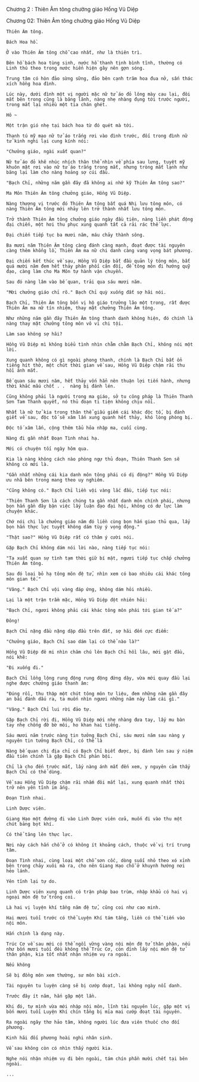 




Chương 2 : Thiên Âm tông chưởng giáo Hồng Vũ Diệp


Chương 02: Thiên Âm tông chưởng giáo Hồng Vũ Diệp

	Thiên Âm tông.

	Bách Hoa hồ.

	Ở vào Thiên Âm tông chỗ cao nhất, như là thiên trì.

	Bên hồ bách hoa tùng sinh, nước hồ thanh tịnh bình tĩnh, thường có Linh thú theo trong nước hiển hiện gây nên gợn sóng.

	Trung tâm có hòn đảo sừng sững, đảo bên cạnh trăm hoa đua nở, sấn thác xích hồng hoa đình.

	Lúc này, dưới đình một vị người mặc nữ tử áo đỏ lông mày cau lại, đôi mắt bên trong cũng là băng lãnh, nàng nhẹ nhàng đụng tới trước người, trong mắt lại nhiều một tia chán ghét.

	Hô ~

	Một trận gió nhẹ tại bách hoa từ đó quét mà tới.

	Thanh tú mỹ mạo nữ tử áo trắng rơi vào đình trước, đối trong đình nữ tử kinh nghi lại cung kính nói:

	"Chưởng giáo, ngài xuất quan?"

	Nữ tử áo đỏ khẽ nhúc nhích thân thể nhìn về phía sau lưng, tuyệt mỹ khuôn mặt rơi vào nữ tử áo trắng trong mắt, nhưng tròng mắt lạnh như băng lại làm cho nàng hoảng sợ cúi đầu.

	"Bạch Chỉ, những năm gần đây đã không ai nhớ kỹ Thiên Âm tông sao?"

	Ma Môn Thiên Âm tông chưởng giáo, Hồng Vũ Diệp.

	Nàng thượng vị trước đó Thiên Âm tông bất quá Nhị lưu tông môn, có nàng Thiên Âm tông mới nhảy lên trở thành nhất lưu tông môn.

	Trở thành Thiên Âm tông chưởng giáo ngày đầu tiên, nàng liền phát động đại chiến, một hơi thu phục xung quanh tất cả rải rác thế lực.

	Đại chiến tiếp tục ba mươi năm, máu chảy thành sông.

	Ba mươi năm Thiên Âm tông càng đánh càng mạnh, đoạt được tài nguyên càng thêm khổng lồ, Thiên Âm ma nữ chi danh càng vang vọng bát phương.

	Đại chiến kết thúc về sau, Hồng Vũ Diệp bắt đầu quản lý tông môn, bất quá mười năm đem hết thảy phân phối cân đối, để tông môn đi hướng quỹ đạo, càng làm cho Ma Môn tự hành vận chuyển.

	Sau đó nàng lâm vào bế quan, trải qua sáu mươi năm.

	"Mời chưởng giáo chỉ rõ." Bạch Chỉ quỳ xuống đất sợ hãi nói.

	Bạch Chỉ, Thiên Âm tông bốn vị hộ giáo trưởng lão một trong, rất được Thiên Âm ma nữ tín nhiệm, thay mặt chưởng Thiên Âm tông.

	Như những năm gần đây Thiên Âm tông thanh danh không hiện, đó chính là nàng thay mặt chưởng tông môn vô vi chi tội.

	Làm sao không sợ hãi?

	Hồng Vũ Diệp mì không biểu tình nhìn chằm chằm Bạch Chỉ, không nói một lời.

	Xung quanh không có gì ngoài phong thanh, chính là Bạch Chỉ bất ổn tiếng hít thở, một chút thời gian về sau, Hồng Vũ Diệp chậm rãi thu hồi ánh mắt.

	Bế quan sáu mươi năm, hết thảy vốn hẳn nên thuận lợi tiến hành, nhưng thời khắc mấu chốt . .  nàng bị đánh lén.

	Cũng không phải là người trong ma giáo, sở tu công pháp là Thiên Thanh Sơn Tam Thanh quyết, nó thủ đoạn ti tiện không chịu nổi.

	Nhất là nữ tử kia trong thân thể giấu giếm cái khác độc tố, bị đánh giết về sau, độc tố sẽ xâm lấn xung quanh hết thảy, khó lòng phòng bị.

	Độc tố xâm lấn, cộng thêm tẩu hỏa nhập ma, cuối cùng.

	Nàng đi gần nhất Đoạn Tình nhai hạ.

	Mới có chuyện tối ngày hôm qua.

	Kia là nàng không cách nào phòng ngự thủ đoạn, Thiên Thanh Sơn sẽ không có mới là.

	"Gần nhất những cái kia danh môn tông phái có dị động?" Hồng Vũ Diệp ưu nhã bên trong mang theo uy nghiêm.

	"Cũng không có." Bạch Chỉ liền vội vàng lắc đầu, tiếp tục nói:

	"Thiên Thanh Sơn là cách chúng ta gần nhất danh môn chính phái, nhưng bọn hắn gần đây bận việc lấy luận đạo đại hội, không có dư lực làm chuyện khác.

	Chớ nói chi là chưởng giáo năm đó liền cùng bọn hắn giao thủ qua, lấy bọn hắn thực lực tuyệt không dám tùy ý vọng động."

	"Thật sao?" Hồng Vũ Diệp rất có thâm ý cười nói.

	Gặp Bạch Chỉ không dám nói lời nào, nàng tiếp tục nói:

	"Ta xuất quan sự tình tạm thời giữ bí mật, ngươi tiếp tục chấp chưởng Thiên Âm tông.

	Sau đó loại bỏ hạ tông môn đệ tử, nhìn xem có bao nhiêu cái khác tông môn gian tế."

	"Vâng." Bạch Chỉ vội vàng đáp ứng, không dám hỏi nhiều.

	Lại là một trận trầm mặc, Hồng Vũ Diệp đột nhiên hỏi:

	"Bạch Chỉ, ngươi không phải cái khác tông môn phái tới gian tế a?"

	Đông!

	Bạch Chỉ nặng đầu nặng dập đầu trên đất, sợ hãi đến cực điểm:

	"Chưởng giáo, Bạch Chỉ sao dám lại có thể nào là?"

	Hồng Vũ Diệp đê mi nhìn chăm chú lên Bạch Chỉ hồi lâu, mới gật đầu, nói khẽ:

	"Đi xuống đi."

	Bạch Chỉ lồng lộng rung động rung động đứng dậy, vừa mới quay đầu lại nghe được chưởng giáo thanh âm:

	"Đúng rồi, thu thập một chút tông môn tư liệu, đem những năm gần đây an bài đánh dấu ra, ta muốn nhìn ngươi những năm này làm cái gì."

	"Vâng." Bạch Chỉ lui rời đảo tự.

	Gặp Bạch Chỉ rời đi, Hồng Vũ Diệp mới nhẹ nhàng đưa tay, lấy mu bàn tay nhẹ chống đỡ bờ môi, ho khan hai tiếng.

	Sáu mươi năm trước nàng tin tưởng Bạch Chỉ, sáu mươi năm sau nàng y nguyên tin tưởng Bạch Chỉ, có thể là

	Nàng bế quan chi địa chỉ có Bạch Chỉ biết được, bị đánh lén sau ý niệm đầu tiên chính là gặp Bạch Chỉ phản bội.

	Chỉ là cho đến trước mắt, lấy nàng ánh mắt đến xem, y nguyên cảm thấy Bạch Chỉ có thể dùng.

	Về sau Hồng Vũ Diệp chậm rãi nhắm đôi mắt lại, xung quanh nhất thời trở nên yên tĩnh im ắng.

	Đoạn Tình nhai.

	Linh Dược viên.

	Giang Hạo một đường đi vào Linh Dược viên cửa, muốn đi vào thu một chút bảng bọt khí.

	Có thể tăng lên thực lực.

	Nơi này cách hắn chỗ ở có không ít khoảng cách, thuộc về vị trí trung tâm.

	Đoạn Tình nhai, cùng loại một chỗ sơn cốc, dòng suối nhỏ theo xó xỉnh bên trong chảy xuôi mà ra, cho nên Giang Hạo chỗ ở khuynh hướng nơi hẻo lánh.

	Yên tĩnh lại tự do.

	Linh Dược viên xung quanh có trận pháp bao trùm, nhập khẩu có hai vị ngoại môn đệ tử trông coi.

	Là hai vị luyện khí tầng năm đệ tử, cũng coi như cao minh.

	Hai mươi tuổi trước có thể Luyện Khí tám tầng, liền có thể tiến vào nội môn.

	Hắn chính là dạng này.

	Trúc Cơ về sau mới có thể ngồi vững vàng nội môn đệ tử thân phận, nếu như bốn mươi tuổi đều không thể Trúc Cơ, còn đỉnh lấy nội môn đệ tử thân phận, kia tốt nhất nhận nhiệm vụ ra ngoài.

	Nếu không

	Sẽ bị đồng môn xem thường, sư môn bài xích.

	Tài nguyên tu luyện càng sẽ bị cướp đoạt, lại không ngày nổi danh.

	Trước đây ít năm, hắn gặp một lần.

	Khi đó, tự mình vừa mới nhập nội môn, lĩnh tài nguyên lúc, gặp một vị bốn mươi tuổi Luyện Khí chín tầng bị mỉa mai cướp đoạt tài nguyên.

	Ra ngoài ngây thơ hảo tâm, không người lúc đưa viên thuốc cho đối phương.

	Kinh hãi đối phương hoài nghi nhân sinh.

	Về sau không còn có nhìn thấy người kia.

	Nghe nói nhận nhiệm vụ đi bên ngoài, tám chín phần mười chết tại bên ngoài.

	...




